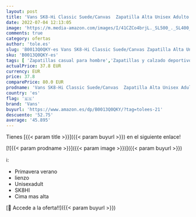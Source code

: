 ```yaml
---
layout: post
title: 'Vans SK8-Hi Classic Suede/Canvas  Zapatilla Alta Unisex Adulto  Black/White  50 EU'
date: 2022-07-04 12:13:05
image: 'https://m.media-amazon.com/images/I/41CZCo4brjL._SL500_._SL400_.jpg'
comments: true
category: ofertas
author: 'tole.es'
slug: 'B0013Q0QKY-es Vans SK8-Hi Classic Suede/Canvas Zapatilla Alta Unisex...'
sku: 'B0013Q0QKY-es'
tags: [ 'Zapatillas casual para hombre','Zapatillas y calzado deportivo para hombre','Zapatos','Zapatos para hombre','Zapatos y complementos','vans','zapatilla','🇪🇸', ]
actualPrice: 37.8 EUR
currency: EUR
price: 37.8
comparePrice: 80.0 EUR
prodname: 'Vans SK8-Hi Classic Suede/Canvas  Zapatilla Alta Unisex Adulto  Black/White  50 EU'
country: 'es'
flag: '🇪🇸'
brand: 'Vans'
buyurl: 'https://www.amazon.es/dp/B0013Q0QKY/?tag=tolees-21'
descuento: '52.75'
average: '45.895'
---
```


Tienes [{{< param title >}}]({{< param buyurl >}}) en el siguiente enlace!

[![{{< param prodname >}}]({{< param image >}})]({{< param buyurl >}})

ℹ️:

- Primavera verano
- lienzo
- Unisexadult
- SK8HI
- Cima mas alta

[🛒 Accede a la oferta!!]({{< param buyurl >}})
